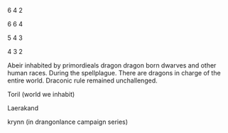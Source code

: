 
6 4 2

6 6 4

5 4 3

4 3 2

Abeir
inhabited by primordieals dragon dragon born dwarves and other human races. During the spellplague.  There are dragons in charge of the entire world. Draconic rule remained unchallenged.


Toril (world we inhabit)

Laerakand 

krynn (in drangonlance campaign series)